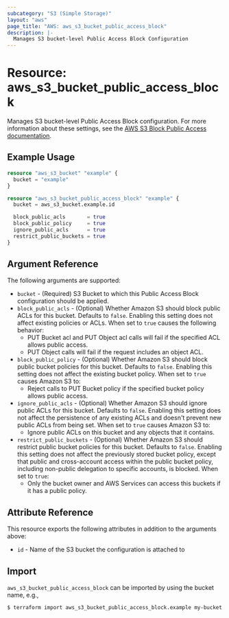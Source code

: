```yaml
---
subcategory: "S3 (Simple Storage)"
layout: "aws"
page_title: "AWS: aws_s3_bucket_public_access_block"
description: |-
  Manages S3 bucket-level Public Access Block Configuration
---
```


# Resource: aws_s3_bucket_public_access_block

Manages S3 bucket-level Public Access Block configuration. For more information about these settings, see the [AWS S3 Block Public Access documentation](https://docs.aws.amazon.com/AmazonS3/latest/dev/access-control-block-public-access.html).

## Example Usage

```terraform
resource "aws_s3_bucket" "example" {
  bucket = "example"
}

resource "aws_s3_bucket_public_access_block" "example" {
  bucket = aws_s3_bucket.example.id

  block_public_acls       = true
  block_public_policy     = true
  ignore_public_acls      = true
  restrict_public_buckets = true
}
```

## Argument Reference

The following arguments are supported:

* `bucket` - (Required) S3 Bucket to which this Public Access Block configuration should be applied.
* `block_public_acls` - (Optional) Whether Amazon S3 should block public ACLs for this bucket. Defaults to `false`. Enabling this setting does not affect existing policies or ACLs. When set to `true` causes the following behavior:
    * PUT Bucket acl and PUT Object acl calls will fail if the specified ACL allows public access.
    * PUT Object calls will fail if the request includes an object ACL.
* `block_public_policy` - (Optional) Whether Amazon S3 should block public bucket policies for this bucket. Defaults to `false`. Enabling this setting does not affect the existing bucket policy. When set to `true` causes Amazon S3 to:
    * Reject calls to PUT Bucket policy if the specified bucket policy allows public access.
* `ignore_public_acls` - (Optional) Whether Amazon S3 should ignore public ACLs for this bucket. Defaults to `false`. Enabling this setting does not affect the persistence of any existing ACLs and doesn't prevent new public ACLs from being set. When set to `true` causes Amazon S3 to:
    * Ignore public ACLs on this bucket and any objects that it contains.
* `restrict_public_buckets` - (Optional) Whether Amazon S3 should restrict public bucket policies for this bucket. Defaults to `false`. Enabling this setting does not affect the previously stored bucket policy, except that public and cross-account access within the public bucket policy, including non-public delegation to specific accounts, is blocked. When set to `true`:
    * Only the bucket owner and AWS Services can access this buckets if it has a public policy.

## Attribute Reference

This resource exports the following attributes in addition to the arguments above:

* `id` - Name of the S3 bucket the configuration is attached to

## Import

`aws_s3_bucket_public_access_block` can be imported by using the bucket name, e.g.,

```
$ terraform import aws_s3_bucket_public_access_block.example my-bucket
```

